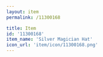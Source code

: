 ```yaml
---
layout: item
permalink: /11300168

title: Item
id: '11300168'
item_name: 'Silver Magician Hat'
icon_url: 'item/icon/11300168.png'
---
```

